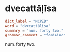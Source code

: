 # dvecattāḷīsa

``` toml
dict_label = "NCPED"
word = "dvecattāḷīsa"
summary = "num. forty two."
grammar_comment = "feminine"
```

num. forty two.


